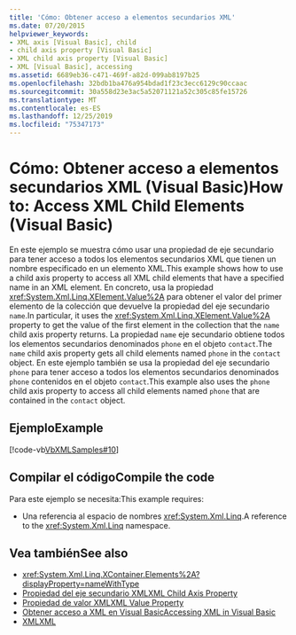 ```yaml
---
title: 'Cómo: Obtener acceso a elementos secundarios XML'
ms.date: 07/20/2015
helpviewer_keywords:
- XML axis [Visual Basic], child
- child axis property [Visual Basic]
- XML child axis property [Visual Basic]
- XML [Visual Basic], accessing
ms.assetid: 6689eb36-c471-469f-a82d-099ab8197b25
ms.openlocfilehash: 32bdb1ba476a954bdad1f23c3ecc6129c90ccaac
ms.sourcegitcommit: 30a558d23e3ac5a52071121a52c305c85fe15726
ms.translationtype: MT
ms.contentlocale: es-ES
ms.lasthandoff: 12/25/2019
ms.locfileid: "75347173"
---
```

# <a name="how-to-access-xml-child-elements-visual-basic"></a><span data-ttu-id="e2d0c-102">Cómo: Obtener acceso a elementos secundarios XML (Visual Basic)</span><span class="sxs-lookup"><span data-stu-id="e2d0c-102">How to: Access XML Child Elements (Visual Basic)</span></span>
<span data-ttu-id="e2d0c-103">En este ejemplo se muestra cómo usar una propiedad de eje secundario para tener acceso a todos los elementos secundarios XML que tienen un nombre especificado en un elemento XML.</span><span class="sxs-lookup"><span data-stu-id="e2d0c-103">This example shows how to use a child axis property to access all XML child elements that have a specified name in an XML element.</span></span> <span data-ttu-id="e2d0c-104">En concreto, usa la propiedad <xref:System.Xml.Linq.XElement.Value%2A> para obtener el valor del primer elemento de la colección que devuelve la propiedad del eje secundario `name`.</span><span class="sxs-lookup"><span data-stu-id="e2d0c-104">In particular, it uses the <xref:System.Xml.Linq.XElement.Value%2A> property to get the value of the first element in the collection that the `name` child axis property returns.</span></span> <span data-ttu-id="e2d0c-105">La propiedad `name` eje secundario obtiene todos los elementos secundarios denominados `phone` en el objeto `contact`.</span><span class="sxs-lookup"><span data-stu-id="e2d0c-105">The `name` child axis property gets all child elements named `phone` in the `contact` object.</span></span> <span data-ttu-id="e2d0c-106">En este ejemplo también se usa la propiedad del eje secundario `phone` para tener acceso a todos los elementos secundarios denominados `phone` contenidos en el objeto `contact`.</span><span class="sxs-lookup"><span data-stu-id="e2d0c-106">This example also uses the `phone` child axis property to access all child elements named `phone` that are contained in the `contact` object.</span></span>  
  
## <a name="example"></a><span data-ttu-id="e2d0c-107">Ejemplo</span><span class="sxs-lookup"><span data-stu-id="e2d0c-107">Example</span></span>  
 [!code-vb[VbXMLSamples#10](~/samples/snippets/visualbasic/VS_Snippets_VBCSharp/VbXMLSamples/VB/XMLSamples4.vb#10)]  
  
## <a name="compile-the-code"></a><span data-ttu-id="e2d0c-108">Compilar el código</span><span class="sxs-lookup"><span data-stu-id="e2d0c-108">Compile the code</span></span>  
 <span data-ttu-id="e2d0c-109">Para este ejemplo se necesita:</span><span class="sxs-lookup"><span data-stu-id="e2d0c-109">This example requires:</span></span>  
  
- <span data-ttu-id="e2d0c-110">Una referencia al espacio de nombres <xref:System.Xml.Linq>.</span><span class="sxs-lookup"><span data-stu-id="e2d0c-110">A reference to the <xref:System.Xml.Linq> namespace.</span></span>  
  
## <a name="see-also"></a><span data-ttu-id="e2d0c-111">Vea también</span><span class="sxs-lookup"><span data-stu-id="e2d0c-111">See also</span></span>

- <xref:System.Xml.Linq.XContainer.Elements%2A?displayProperty=nameWithType>
- [<span data-ttu-id="e2d0c-112">Propiedad del eje secundario XML</span><span class="sxs-lookup"><span data-stu-id="e2d0c-112">XML Child Axis Property</span></span>](../../../../visual-basic/language-reference/xml-axis/xml-child-axis-property.md)
- [<span data-ttu-id="e2d0c-113">Propiedad de valor XML</span><span class="sxs-lookup"><span data-stu-id="e2d0c-113">XML Value Property</span></span>](../../../../visual-basic/language-reference/xml-axis/xml-value-property.md)
- [<span data-ttu-id="e2d0c-114">Obtener acceso a XML en Visual Basic</span><span class="sxs-lookup"><span data-stu-id="e2d0c-114">Accessing XML in Visual Basic</span></span>](../../../../visual-basic/programming-guide/language-features/xml/accessing-xml.md)
- [<span data-ttu-id="e2d0c-115">XML</span><span class="sxs-lookup"><span data-stu-id="e2d0c-115">XML</span></span>](../../../../visual-basic/programming-guide/language-features/xml/index.md)

